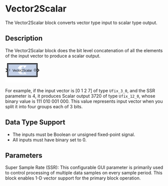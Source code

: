 # Vector2Scalar

The Vector2Scalar block converts vector type input to scalar type
output.

## Description

The Vector2Scalar block does the bit level concatenation of all the
elements of the input vector to produce a scalar output.

![](./Images/block.png)

For example, if the input vector is \[0 1 2 7\] of type `Ufix_3_0`, and
the SSR parameter is 4, it produces Scalar output 3720 of type
`Ufix_12_0`, whose binary value is 111 010 001 000. This value
represents input vector when you split it into four groups each of 3
bits.

## Data Type Support

- The inputs must be Boolean or unsigned fixed-point signal.
- All inputs must have binary set to 0.

## Parameters

Super Sample Rate (SSR): This configurable GUI parameter is primarily
used to control processing of multiple data samples on every sample
period. This block enables 1-D vector support for the primary block
operation.
